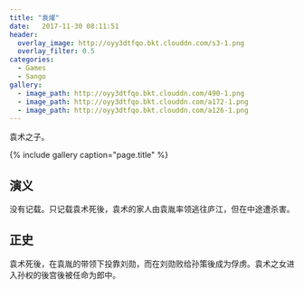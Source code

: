 ```yaml
---
title: "袁燿"
date:   2017-11-30 08:11:51
header:
  overlay_image: http://oyy3dtfqo.bkt.clouddn.com/s3-1.png
  overlay_filter: 0.5
categories:
  - Games
  - Sango
gallery:
  - image_path: http://oyy3dtfqo.bkt.clouddn.com/490-1.png
  - image_path: http://oyy3dtfqo.bkt.clouddn.com/a172-1.png
  - image_path: http://oyy3dtfqo.bkt.clouddn.com/a126-1.png
---
```


袁术之子。

{% include gallery caption="page.title" %}

## 演义

没有记载。只记载袁术死後，袁术的家人由袁胤率领逃往庐江，但在中途遭杀害。

## 正史

袁术死後，在袁胤的带领下投靠刘勋，而在刘勋败给孙策後成为俘虏。袁术之女进入孙权的後宫後被任命为郎中。